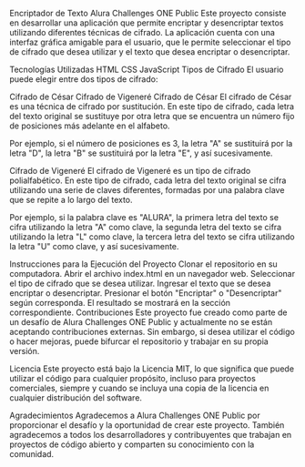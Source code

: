 Encriptador de Texto Alura Challenges ONE Public
Este proyecto consiste en desarrollar una aplicación que permite encriptar y desencriptar textos utilizando diferentes técnicas de cifrado. La aplicación cuenta con una interfaz gráfica amigable para el usuario, que le permite seleccionar el tipo de cifrado que desea utilizar y el texto que desea encriptar o desencriptar.

Tecnologías Utilizadas
HTML
CSS
JavaScript
Tipos de Cifrado
El usuario puede elegir entre dos tipos de cifrado:

Cifrado de César
Cifrado de Vigeneré
Cifrado de César
El cifrado de César es una técnica de cifrado por sustitución. En este tipo de cifrado, cada letra del texto original se sustituye por otra letra que se encuentra un número fijo de posiciones más adelante en el alfabeto.

Por ejemplo, si el número de posiciones es 3, la letra "A" se sustituirá por la letra "D", la letra "B" se sustituirá por la letra "E", y así sucesivamente.

Cifrado de Vigeneré
El cifrado de Vigeneré es un tipo de cifrado polialfabético. En este tipo de cifrado, cada letra del texto original se cifra utilizando una serie de claves diferentes, formadas por una palabra clave que se repite a lo largo del texto.

Por ejemplo, si la palabra clave es "ALURA", la primera letra del texto se cifra utilizando la letra "A" como clave, la segunda letra del texto se cifra utilizando la letra "L" como clave, la tercera letra del texto se cifra utilizando la letra "U" como clave, y así sucesivamente.

Instrucciones para la Ejecución del Proyecto
Clonar el repositorio en su computadora.
Abrir el archivo index.html en un navegador web.
Seleccionar el tipo de cifrado que se desea utilizar.
Ingresar el texto que se desea encriptar o desencriptar.
Presionar el botón "Encriptar" o "Desencriptar" según corresponda.
El resultado se mostrará en la sección correspondiente.
Contribuciones
Este proyecto fue creado como parte de un desafío de Alura Challenges ONE Public y actualmente no se están aceptando contribuciones externas. Sin embargo, si desea utilizar el código o hacer mejoras, puede bifurcar el repositorio y trabajar en su propia versión.

Licencia
Este proyecto está bajo la Licencia MIT, lo que significa que puede utilizar el código para cualquier propósito, incluso para proyectos comerciales, siempre y cuando se incluya una copia de la licencia en cualquier distribución del software.

Agradecimientos
Agradecemos a Alura Challenges ONE Public por proporcionar el desafío y la oportunidad de crear este proyecto. También agradecemos a todos los desarrolladores y contribuyentes que trabajan en proyectos de código abierto y comparten su conocimiento con la comunidad.
